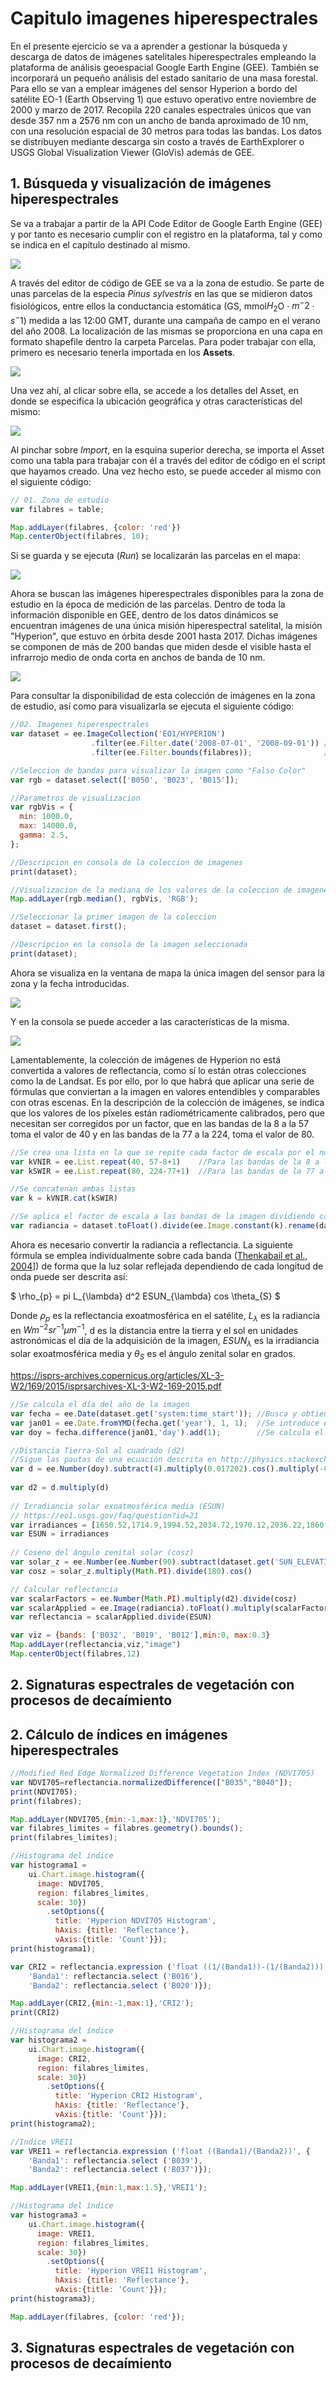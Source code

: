 # Capitulo imagenes hiperespectrales

En el presente ejercicio se va a aprender a gestionar la búsqueda y descarga de datos de imágenes satelitales hiperespectrales empleando la plataforma de análisis geoespacial Google Earth Engine (GEE). También se incorporará un pequeño análisis del estado sanitario de una masa forestal. Para ello se van a emplear imágenes del sensor Hyperion a bordo del satélite EO-1 (Earth Observing 1) que estuvo operativo entre noviembre de 2000 y marzo de 2017. Recopila 220 canales espectrales únicos que van desde 357 nm a 2576 nm con un ancho de banda aproximado de 10 nm, con una resolución espacial de 30 metros para todas las bandas. Los datos se distribuyen mediante descarga sin costo a través de EarthExplorer o USGS Global Visualization Viewer (GloVis) además de GEE.

## 1. Búsqueda y visualización de imágenes hiperespectrales

Se va a trabajar a partir de la API Code Editor de Google Earth Engine (GEE) y por tanto es necesario cumplir con el registro en la plataforma, tal y como se indica en el capítulo destinado al mismo. 


![](./Auxiliares/Code_Editor.png)

A través del editor de código de GEE se va a la zona de estudio. Se parte de unas parcelas de la especia *Pinus sylvestris* en las que se midieron datos fisiológicos, entre ellos la conductancia estomática (GS, mmol$H_2$O · $m^-2$ · $s^-1$) medida a las 12:00 GMT, durante una campaña de campo en el verano del año 2008. La localización de las mismas se proporciona en una capa en formato shapefile dentro la carpeta Parcelas. Para poder trabajar con ella, primero es necesario tenerla importada en los **Assets**. 

![](./Auxiliares/Assets.png)

Una vez ahí, al clicar sobre ella, se accede a los detalles del Asset, en donde se especifica la ubicación geográfica y otras características del mismo:

![](./Auxiliares/Assets_details.png)

Al pinchar sobre *Import*, en la esquina superior derecha, se importa el Asset como una tabla para trabajar con él a través del editor de código en el script que hayamos creado. Una vez hecho esto, se puede acceder al mismo con el siguiente código:

``` js
// 01. Zona de estudio
var filabres = table;

Map.addLayer(filabres, {color: 'red'})
Map.centerObject(filabres, 10);
``` 

Si se guarda y se ejecuta (*Run*) se localizarán las parcelas en el mapa:

![](./Auxiliares/Parcelas.png)

Ahora se buscan las imágenes hiperespectrales disponibles para la zona de estudio en la época de medición de las parcelas. Dentro de toda la información disponible en GEE, dentro de los datos dinámicos se encuentran imágenes de una única misión hiperespectral satelital, la misión "Hyperion", que estuvo en órbita desde 2001 hasta 2017. Dichas imágenes se componen de más de 200 bandas que miden desde el visible hasta el infrarrojo medio de onda corta en anchos de banda de 10 nm.

![](./Auxiliares/Hyperion.png)

Para consultar la disponibilidad de esta colección de imágenes en la zona de estudio, así como para visualizarla se ejecuta el siguiente código:

``` js
//02. Imagenes hiperespectrales
var dataset = ee.ImageCollection('EO1/HYPERION')
                  .filter(ee.Filter.date('2008-07-01', '2008-09-01')) //Filtro temporal para el verano de 2008
                  .filter(ee.Filter.bounds(filabres));                //Filtro espacial para la zona de estudio

//Seleccion de bandas para visualizar la imagen como "Falso Color"
var rgb = dataset.select(['B050', 'B023', 'B015']);

//Parametros de visualizacion
var rgbVis = {
  min: 1000.0,
  max: 14000.0,
  gamma: 2.5,
};

//Descripcion en consola de la coleccion de imagenes 
print(dataset);

//Visualizacion de la mediana de los valores de la coleccion de imagenes
Map.addLayer(rgb.median(), rgbVis, 'RGB');

//Seleccionar la primer imagen de la coleccion
dataset = dataset.first();

//Descripcion en la consola de la imagen seleccionada
print(dataset);
```

Ahora se visualiza en la ventana de mapa la única imagen del sensor para la zona y la fecha introducidas. 

![](./Auxiliares/Hyperion_Filabres.png)

Y en la consola se puede acceder a las características de la misma.

![](./Auxiliares/Hyperion_consola.png)

Lamentablemente, la colección de imágenes de Hyperion no está convertida a valores de reflectancia, como sí lo están otras colecciones como la de Landsat. Es por ello, por lo que habrá que aplicar una serie de fórmulas que conviertan a la imagen en valores entendibles y comparables con otras escenas. En la descripción de la colección de imágenes, se indica que los valores de los píxeles están radiométricamente calibrados, pero que necesitan ser corregidos por un factor, que en las bandas de la 8 a la 57 toma el valor de 40 y en las bandas de la 77 a la 224, toma el valor de 80. 

```js
//Se crea una lista en la que se repite cada factor de escala por el número de bandas en las que va a ser aplicado
var kVNIR = ee.List.repeat(40, 57-8+1)    //Para las bandas de la 8 a la 57 del VNIR
var kSWIR = ee.List.repeat(80, 224-77+1)  //Para las bandas de la 77 a la 224 del SWIR

//Se concatenan ambas listas
var k = kVNIR.cat(kSWIR)

//Se aplica el factor de escala a las bandas de la imagen dividiendo cada una por su correspondiente constante y renombrarlas con su nombre original 
var radiancia = dataset.toFloat().divide(ee.Image.constant(k).rename(dataset.bandNames()))
```

Ahora es necesario convertir la radiancia a reflectancia. La siguiente fórmula se emplea individualmente sobre cada banda ([Thenkabail et al., 2004](https://www.sciencedirect.com/science/article/pii/S0034425703003560)]) de forma que la luz solar reflejada dependiendo de cada longitud de onda puede ser descrita así: 

$ \rho_{p} = pi  L_{\lambda}  d^2  ESUN_{\lambda}  cos \theta_{S} $

Donde $\rho_{p}$ es la reflectancia exoatmosférica en el satélite, $L_{\lambda}$ es la radiancia en $W m^{-2} s r^{-1} \mu m^{-1}$, d es la distancia entre la tierra y el sol en unidades astronómicas el día de la adquisición de la imagen, $ESUN_{\lambda}$ es la irradiancia solar exoatmosférica media y $\theta_{S}$ es el ángulo zenital solar en grados.


https://isprs-archives.copernicus.org/articles/XL-3-W2/169/2015/isprsarchives-XL-3-W2-169-2015.pdf

```js
//Se calcula el día del año de la imagen
var fecha = ee.Date(dataset.get('system:time_start')); //Busca y obtiene de las características de la imagen cuándo fue tomada
var jan01 = ee.Date.fromYMD(fecha.get('year'), 1, 1);  //Se introduce el 1 de enero del año de toma de la imagen como día inicial
var doy = fecha.difference(jan01,'day').add(1);        //Se calcula el día del año de la imagen por diferencia con el 1 de enero.

//Distancia Tierra-Sol al cuadrado (d2) 
//Sigue las pautas de una ecuación descrita en http://physics.stackexchange.com/questions/177949/earth-sun-distance-on-a-given-day-of-the-year
var d = ee.Number(doy).subtract(4).multiply(0.017202).cos().multiply(-0.01672).add(1) 
    
var d2 = d.multiply(d)  
    
// Irradiancia solar exoatmosférica media (ESUN)
// https://eo1.usgs.gov/faq/question?id=21
var irradiances = [1650.52,1714.9,1994.52,2034.72,1970.12,2036.22,1860.24,1953.29,1953.55,1804.56,1905.51,1877.5,1883.51,1821.99,1841.92,1847.51,1779.99,1761.45,1740.8,1708.88,1672.09,1632.83,1591.92,1557.66,1525.41,1470.93,1450.37,1393.18,1372.75,1235.63,1266.13,1279.02,1265.22,1235.37,1202.29,1194.08,1143.6,1128.16,1108.48,1068.5,1039.7,1023.84,938.96,949.97,949.74,929.54,917.32,892.69,877.59,834.6,876.1,839.34,841.54,810.2,802.22,784.44,772.22,758.6,743.88,721.76,714.26,698.69,682.41,669.61,657.86,643.48,623.13,603.89,582.63,579.58,571.8,562.3,551.4,540.52,534.17,519.74,511.29,497.28,492.82,479.41,479.56,469.01,461.6,451,444.06,435.25,429.29,415.69,412.87,405.4,396.94,391.94,386.79,380.65,370.96,365.57,358.42,355.18,349.04,342.1,336,325.94,325.71,318.27,312.12,308.08,300.52,292.27,293.28,282.14,285.6,280.41,275.87,271.97,265.73,260.2,251.62,244.11,247.83,242.85,238.15,239.29,227.38,226.69,225.48,218.69,209.07,210.62,206.98,201.59,198.09,191.77,184.02,184.91,182.75,180.09,175.18,173,168.87,165.19,156.3,159.01,155.22,152.62,149.14,141.63,139.43,139.22,137.97,136.73,133.96,130.29,124.5,124.75,123.92,121.95,118.96,117.78,115.56,114.52,111.65,109.21,107.69,106.13,103.7,102.42,100.42,98.27,97.37,95.44,93.55,92.35,90.93,89.37,84.64,85.47,84.49,83.43,81.62,80.67,79.32,78.11,76.69,75.35,74.15,73.25,71.67,70.13,69.52,68.28,66.39,65.76,65.23,63.09,62.9,61.68,60,59.94]
var ESUN = irradiances
    
// Coseno del ángulo zenital solar (cosz)
var solar_z = ee.Number(ee.Number(90).subtract(dataset.get('SUN_ELEVATION')))
var cosz = solar_z.multiply(Math.PI).divide(180).cos()

// Calcular reflectancia
var scalarFactors = ee.Number(Math.PI).multiply(d2).divide(cosz)
var scalarApplied = ee.Image(radiancia).toFloat().multiply(scalarFactors)
var reflectancia = scalarApplied.divide(ESUN)

var viz = {bands: ['B032', 'B019', 'B012'],min:0, max:0.3}
Map.addLayer(reflectancia,viz,"image")
Map.centerObject(filabres,12)
```

## 2. Signaturas espectrales de vegetación con procesos de decaímiento


## 2. Cálculo de índices en imágenes hiperespectrales

```js
//Modified Red Edge Normalized Difference Vegetation Index (NDVI705)
var NDVI705=reflectancia.normalizedDifference(["B035","B040"]);
print(NDVI705);
print(filabres);

Map.addLayer(NDVI705,{min:-1,max:1},'NDVI705');
var filabres_limites = filabres.geometry().bounds();
print(filabres_limites);

//Histograma del índice
var histograma1 =
    ui.Chart.image.histogram({
      image: NDVI705, 
      region: filabres_limites, 
      scale: 30})
        .setOptions({
          title: 'Hyperion NDVI705 Histogram',
          hAxis: {title: 'Reflectance'},
          vAxis:{title: 'Count'}});
print(histograma1);

var CRI2 = reflectancia.expression ('float ((1/(Banda1))-(1/(Banda2)))', {
    'Banda1': reflectancia.select ('B016'),  
    'Banda2': reflectancia.select ('B020')});

Map.addLayer(CRI2,{min:-1,max:1},'CRI2');
print(CRI2)

//Histograma del índice
var histograma2 =
    ui.Chart.image.histogram({
      image: CRI2, 
      region: filabres_limites, 
      scale: 30})
        .setOptions({
          title: 'Hyperion CRI2 Histogram',
          hAxis: {title: 'Reflectance'},
          vAxis:{title: 'Count'}});
print(histograma2);

//Indice VREI1
var VREI1 = reflectancia.expression ('float ((Banda1)/(Banda2))', {
    'Banda1': reflectancia.select ('B039'),  
    'Banda2': reflectancia.select ('B037')});

Map.addLayer(VREI1,{min:1,max:1.5},'VREI1');

//Histograma del índice
var histograma3 =
    ui.Chart.image.histogram({
      image: VREI1, 
      region: filabres_limites, 
      scale: 30})
        .setOptions({
          title: 'Hyperion VREI1 Histogram',
          hAxis: {title: 'Reflectance'},
          vAxis:{title: 'Count'}});
print(histograma3);

Map.addLayer(filabres, {color: 'red'});

```

## 3. Signaturas espectrales de vegetación con procesos de decaímiento
